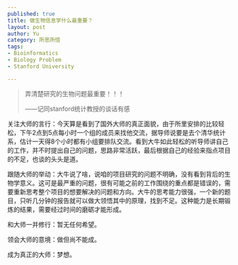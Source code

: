 ```yaml
--- 
published: true
title: 做生物信息学什么最重要？
layout: post
author: Yu
category: 所思所悟
tags:
- Bioinformatics
- Biology Problem
- Stanford University

---
```

<blockquote>弄清楚研究的生物问题最重要！！！
<p style="text-align: left;">——记同stanford统计教授的谈话有感</p>
</blockquote>

关注大师的言行：今天算是看到了国外大师的真正面貌，由于所里安排的比较轻松，下午2点到5点每小时一个组的成员来找他交流，据导师说要是去个清华统计系，估计一天得8个小时都有小组要排队交流。看到大牛如此轻松的听导师讲自己的工作，并不时提出自己的问题，思路非常活跃，最后根据自己的经验来指点项目的不足，也谈的头头是道。

跟随大师的举动：大牛说了啥，说咱的项目研究的问题不明确，没有看到背后的生物学意义。这可是最严重的问题，很有可能之前的工作围绕的重点都是错误的，需要重新思考整个项目的想要解决的问题和方向。大牛的思考能力很强，一个新的题目，只听几分钟的报告就可以做大领悟其中的原理，找到不足。这种能力是长期锻炼的结果，需要经过时间的磨砺才能形成。

和大师一并修行：暂无任何希望。

领会大师的意境：做但尚不能成。

成为真正的大师：梦想。
